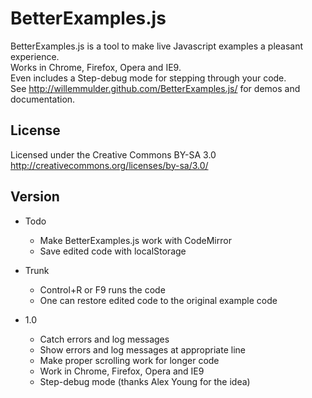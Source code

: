 BetterExamples.js
============

BetterExamples.js is a tool to make live Javascript examples a pleasant experience.  
Works in Chrome, Firefox, Opera and IE9.  
Even includes a Step-debug mode for stepping through your code.  
See http://willemmulder.github.com/BetterExamples.js/ for demos and documentation.  

License
----------------
Licensed under the Creative Commons BY-SA 3.0  
http://creativecommons.org/licenses/by-sa/3.0/

Version
-----------------
* Todo
  * Make BetterExamples.js work with CodeMirror  
  * Save edited code with localStorage  

* Trunk  
  + Control+R or F9 runs the code  
  + One can restore edited code to the original example code  

* 1.0  
  + Catch errors and log messages  
  + Show errors and log messages at appropriate line  
  + Make proper scrolling work for longer code
  + Work in Chrome, Firefox, Opera and IE9  
  + Step-debug mode (thanks Alex Young for the idea)
